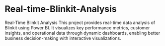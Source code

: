 # Real-time-Blinkit-Analysis
Real-Time Blinkit Analysis This project provides real-time data analysis of Blinkit using Power BI. It visualizes key performance metrics, customer insights, and operational data through dynamic dashboards, enabling better business decision-making with interactive visualizations.
